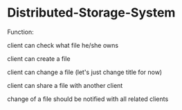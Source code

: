 # Distributed-Storage-System

Function:

client can check what file he/she owns

client can create a file

client can change a file (let's just change title for now)

client can share a file with another client

change of a file should be notified with all related clients
